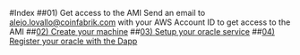 #Index
##01) Get access to the AMI
Send an email to [alejo.lovallo@coinfabrik.com](alejo.lovallo@coinfabrik.com) with your AWS Account ID to get access to the AMI
##[02) Create your machine](./step02.html)
##[03) Setup your oracle service](./step03.html)
##[04) Register your oracle with the Dapp](./step04.html)

